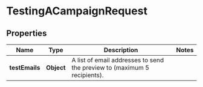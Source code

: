 
# TestingACampaignRequest

## Properties
Name | Type | Description | Notes
------------ | ------------- | ------------- | -------------
**testEmails** | **Object** | A list of email addresses to send the preview to (maximum 5 recipients). | 



